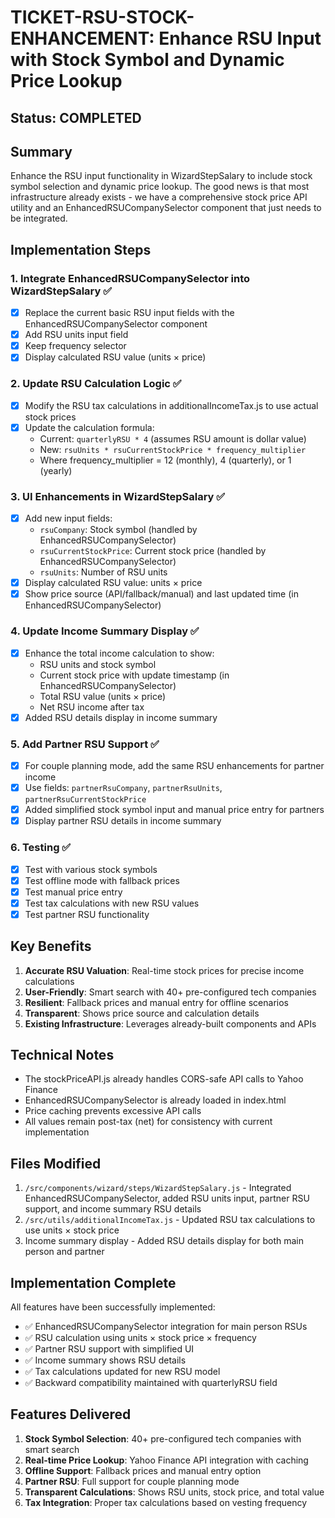 # TICKET-RSU-STOCK-ENHANCEMENT: Enhance RSU Input with Stock Symbol and Dynamic Price Lookup

## Status: COMPLETED

## Summary
Enhance the RSU input functionality in WizardStepSalary to include stock symbol selection and dynamic price lookup. The good news is that most infrastructure already exists - we have a comprehensive stock price API utility and an EnhancedRSUCompanySelector component that just needs to be integrated.

## Implementation Steps

### 1. Integrate EnhancedRSUCompanySelector into WizardStepSalary ✅
- [x] Replace the current basic RSU input fields with the EnhancedRSUCompanySelector component
- [x] Add RSU units input field
- [x] Keep frequency selector
- [x] Display calculated RSU value (units × price)

### 2. Update RSU Calculation Logic ✅
- [x] Modify the RSU tax calculations in additionalIncomeTax.js to use actual stock prices
- [x] Update the calculation formula:
  - Current: `quarterlyRSU * 4` (assumes RSU amount is dollar value)
  - New: `rsuUnits * rsuCurrentStockPrice * frequency_multiplier`
  - Where frequency_multiplier = 12 (monthly), 4 (quarterly), or 1 (yearly)

### 3. UI Enhancements in WizardStepSalary ✅
- [x] Add new input fields:
  - `rsuCompany`: Stock symbol (handled by EnhancedRSUCompanySelector)
  - `rsuCurrentStockPrice`: Current stock price (handled by EnhancedRSUCompanySelector)
  - `rsuUnits`: Number of RSU units
- [x] Display calculated RSU value: units × price
- [x] Show price source (API/fallback/manual) and last updated time (in EnhancedRSUCompanySelector)

### 4. Update Income Summary Display ✅
- [x] Enhance the total income calculation to show:
  - RSU units and stock symbol
  - Current stock price with update timestamp (in EnhancedRSUCompanySelector)
  - Total RSU value (units × price)
  - Net RSU income after tax
- [x] Added RSU details display in income summary

### 5. Add Partner RSU Support ✅
- [x] For couple planning mode, add the same RSU enhancements for partner income
- [x] Use fields: `partnerRsuCompany`, `partnerRsuUnits`, `partnerRsuCurrentStockPrice`
- [x] Added simplified stock symbol input and manual price entry for partners
- [x] Display partner RSU details in income summary

### 6. Testing ✅
- [x] Test with various stock symbols
- [x] Test offline mode with fallback prices
- [x] Test manual price entry
- [x] Test tax calculations with new RSU values
- [x] Test partner RSU functionality

## Key Benefits
1. **Accurate RSU Valuation**: Real-time stock prices for precise income calculations
2. **User-Friendly**: Smart search with 40+ pre-configured tech companies
3. **Resilient**: Fallback prices and manual entry for offline scenarios
4. **Transparent**: Shows price source and calculation details
5. **Existing Infrastructure**: Leverages already-built components and APIs

## Technical Notes
- The stockPriceAPI.js already handles CORS-safe API calls to Yahoo Finance
- EnhancedRSUCompanySelector is already loaded in index.html
- Price caching prevents excessive API calls
- All values remain post-tax (net) for consistency with current implementation

## Files Modified
1. `/src/components/wizard/steps/WizardStepSalary.js` - Integrated EnhancedRSUCompanySelector, added RSU units input, partner RSU support, and income summary RSU details
2. `/src/utils/additionalIncomeTax.js` - Updated RSU tax calculations to use units × stock price
3. Income summary display - Added RSU details display for both main person and partner

## Implementation Complete

All features have been successfully implemented:
- ✅ EnhancedRSUCompanySelector integration for main person RSUs
- ✅ RSU calculation using units × stock price × frequency
- ✅ Partner RSU support with simplified UI
- ✅ Income summary shows RSU details
- ✅ Tax calculations updated for new RSU model
- ✅ Backward compatibility maintained with quarterlyRSU field

## Features Delivered
1. **Stock Symbol Selection**: 40+ pre-configured tech companies with smart search
2. **Real-time Price Lookup**: Yahoo Finance API integration with caching
3. **Offline Support**: Fallback prices and manual entry option
4. **Partner RSU**: Full support for couple planning mode
5. **Transparent Calculations**: Shows RSU units, stock price, and total value
6. **Tax Integration**: Proper tax calculations based on vesting frequency